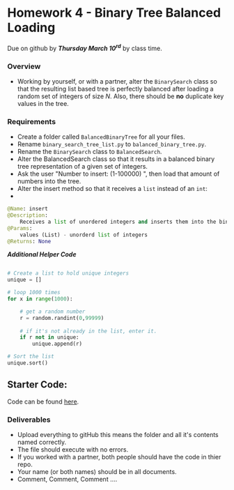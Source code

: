 # Homework 4 - Binary Tree Balanced Loading
Due on github by ***Thursday March 10<sup>rd</sup>*** by class time. 

### Overview
- Working by yourself, or with a partner, alter the `BinarySearch` class so that the resulting list based tree is perfectly balanced after loading a random set of integers of size _N_. Also, there should be __no__ duplicate key values in the tree.

### Requirements
- Create a folder called `BalancedBinaryTree` for all your files.
- Rename `binary_search_tree_list.py` to  `balanced_binary_tree.py`.
- Rename the `BinarySearch` class to `BalancedSearch`.
- Alter the BalancedSearch class so that it results in a balanced binary tree representation of a given set of integers.
- Ask the user "Number to insert: (1-100000) ", then load that amount of numbers into the tree.
- Alter the insert method so that it receives a `list` instead of an `int`:
- 
```python
@Name: insert
@Description:
    Receives a list of unordered integers and inserts them into the binary tree in such a manner that the resulting tree is balanced.
@Params:
    values (List) - unorderd list of integers
@Returns: None
```

***Additional Helper Code***

```python

# Create a list to hold unique integers
unique = []

# loop 1000 times
for x in range(1000):

    # get a random number
    r = random.randint(0,99999)
    
    # if it's not already in the list, enter it.
    if r not in unique:
        unique.append(r)

# Sort the list
unique.sort()

```

## Starter Code:
Code can be found [here](https://github.com/rugbyprof/2143-ObjectOrientedProgramming/blob/master/binary_search_tree_list.py).

### Deliverables

- Upload everything to gitHub this means the folder and all it's contents named correctly.
- The file should execute with no errors.
- If you worked with a partner, both people should have the code in thier repo.
- Your name (or both names) should be in all documents.
- Comment, Comment, Comment ....

